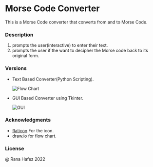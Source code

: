 # Morse Code Converter

This is a Morse Code converter that converts from and to Morse Code.


### Description

1. prompts the user(interactive) to enter their text.
2. prompts the user if the want to decipher the Morse code back to its original form.

### Versions
* Text Based Converter(Python Scripting).

     ![Flow Chart](images/flow-chart.PNG)
* GUI Based Converter
using Tkinter.

     ![GUI](images/morse_gui.PNG)


### Acknowledgments
* [flaticon](https://www.flaticon.com/free-icon/morse-code_390591?term=morse%20code&page=1&position=10&page=1&position=10&related_id=390591&origin=tag) For the icon.
* draw.io for flow chart.


### License
@ Rana Hafez 2022



